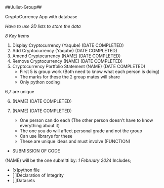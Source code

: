 ##Juliet-Group##

CryptoCurrency App with database

*Have to use 2D lists to store the data*

*8 Key Items*
1. Display Cryptocurrency (Yaqube) (DATE COMPLETED)
2. Add Cryptocurrency (Yaqube) (DATE COMPLETED)
3. Amend Cryptocurrency (NAME) (DATE COMPLETED)
4. Remove Cryptocurrency (NAME) (DATE COMPLETED)
5. Cryptocurrency Portfolio Statement (NAME) (DATE COMPLETED)
    - First 5 is group work (Both need to know what each person is doing)
    - The marks for these the 2 group mates will share
    - Only python coding

6,7 are unique


6. <NAME><IDEA> (NAME) (DATE COMPLETED)
7. <NAME><IDEA> (NAME) (DATE COMPLETED)
   
    - One person can do each (The other person doesn't have to know everything about it)
    - The one you do will affect personal grade and not the group
    - Can use librarys for these
    - These are unique ideas and must involve (FUNCTION)

- SUBMISSION OF CODE

(NAME) will be the one submitti by: *1 February 2024*
Includes;


- [x]python file
- [ ]Declaration of Integrity
- [ ]Datasets





